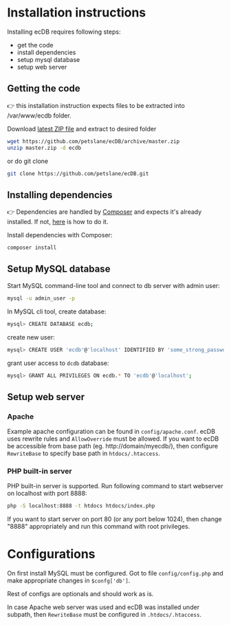 # Installation instructions

Installing ecDB requires following steps:
* get the code
* install dependencies
* setup mysql database
* setup web server

## Getting the code

:point_right: this installation instruction expects files to be extracted into /var/www/ecdb folder.

Download [latest ZIP file](https://github.com/petslane/ecDB/archive/master.zip) and extract to desired folder
```bash
wget https://github.com/petslane/ecDB/archive/master.zip
unzip master.zip -d ecdb
```
or do git clone
```bash
git clone https://github.com/petslane/ecDB.git
```

## Installing dependencies

:point_right: Dependencies are handled by [Composer](https://getcomposer.org/) and expects it's already installed. If not, [here](https://getcomposer.org/download/) is how to do it.

Install dependencies with Composer:
```bash
composer install
```
## Setup MySQL database

Start MySQL command-line tool and connect to db server with admin user:
```bash
mysql -u admin_user -p
```

In MySQL cli tool, create database:
```bash
mysql> CREATE DATABASE ecdb;
```

create new user:
```bash
mysql> CREATE USER 'ecdb'@'localhost' IDENTIFIED BY 'some_strong_password';
```

grant user access to `dcdb` database:
```bash
mysql> GRANT ALL PRIVILEGES ON ecdb.* TO 'ecdb'@'localhost';
```

## Setup web server

### Apache

Example apache configuration can be found in `config/apache.conf`. ecDB uses rewrite rules and `AllowOverride` must be
allowed. If you want to ecDB be accessible from base path (eg. http://domain/myecdb/), then configure `RewriteBase` to
specify base path in `htdocs/.htaccess`.

### PHP built-in server

PHP built-in server is supported. Run following command to start webserver on localhost with port 8888:
```bash
php -S localhost:8888 -t htdocs htdocs/index.php
```
If you want to start server on port 80 (or any port below 1024), then change "8888" appropriately and run this command with root privileges.

# Configurations

On first install MySQL must be configured. Got to file `config/config.php` and make appropriate changes in `$confg['db']`.

Rest of configs are optionals and should work as is.

In case Apache web server was used and ecDB was installed under subpath, then `RewriteBase` must be configured in `.htdocs/.htaccess`.


